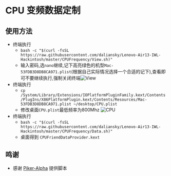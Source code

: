 # CPU 变频数据定制
## 使用方法
- 终端执行
  - `bash -c "$(curl -fsSL https://raw.githubusercontent.com/daliansky/Lenovo-Air13-IWL-Hackintosh/master/CPUFrequency/View.sh)"`
  - 输入密码,选`nano`继续,记下高亮绿色的机型`Mac-53FDB3D8DB8CA971.plist`(根据自己实际情况选择一个合适的记下),查看即可不要继续执行,强制关闭终端![View](https://github.com/daliansky/Lenovo-Air13-IWL-Hackintosh/blob/master/Advanced/Pictures/View.png)
- 终端执行
  - `cp /System/Library/Extensions/IOPlatformPluginFamily.kext/Contents/PlugIns/X86PlatformPlugin.kext/Contents/Resources/Mac-53FDB3D8DB8CA971.plist ~/desktop/CPU.plist`
  - 修改桌面`CPU.plist`最低频率为800Mhz ![CPU](https://github.com/daliansky/Lenovo-Air13-IWL-Hackintosh/blob/master/Advanced/Pictures/CPU.png)
- 终端执行
  - `bash -c "$(curl -fsSL https://raw.githubusercontent.com/daliansky/Lenovo-Air13-IWL-Hackintosh/master/CPUFrequency/Data.sh)"`
  - 桌面得到 `CPUFriendDataProvider.kext`
## 鸣谢
- 感谢 [Piker-Alpha](https://github.com/Piker-Alpha/freqVectorsEdit.sh) 提供脚本